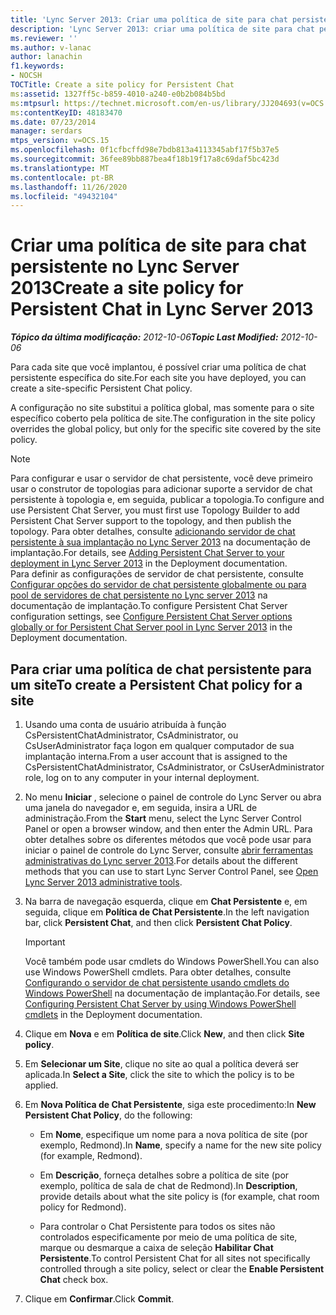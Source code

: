 ```yaml
---
title: 'Lync Server 2013: Criar uma política de site para chat persistente'
description: 'Lync Server 2013: criar uma política de site para chat persistente.'
ms.reviewer: ''
ms.author: v-lanac
author: lanachin
f1.keywords:
- NOCSH
TOCTitle: Create a site policy for Persistent Chat
ms:assetid: 1327ff5c-b859-4010-a240-e0b2b084b5bd
ms:mtpsurl: https://technet.microsoft.com/en-us/library/JJ204693(v=OCS.15)
ms:contentKeyID: 48183470
ms.date: 07/23/2014
manager: serdars
mtps_version: v=OCS.15
ms.openlocfilehash: 0f1cfbcffd98e7bdb813a4113345abf17f5b37e5
ms.sourcegitcommit: 36fee89bb887bea4f18b19f17a8c69daf5bc423d
ms.translationtype: MT
ms.contentlocale: pt-BR
ms.lasthandoff: 11/26/2020
ms.locfileid: "49432104"
---
```

# <a name="create-a-site-policy-for-persistent-chat-in-lync-server-2013"></a><span data-ttu-id="a0a33-103">Criar uma política de site para chat persistente no Lync Server 2013</span><span class="sxs-lookup"><span data-stu-id="a0a33-103">Create a site policy for Persistent Chat in Lync Server 2013</span></span>

<div data-xmlns="http://www.w3.org/1999/xhtml">

<div class="topic" data-xmlns="http://www.w3.org/1999/xhtml" data-msxsl="urn:schemas-microsoft-com:xslt" data-cs="https://msdn.microsoft.com/">

<div data-asp="https://msdn2.microsoft.com/asp">



</div>

<div id="mainSection">

<div id="mainBody"><span data-ttu-id="a0a33-104">

<span> </span></span><span class="sxs-lookup"><span data-stu-id="a0a33-104">

<span> </span></span></span>

<span data-ttu-id="a0a33-105">_**Tópico da última modificação:** 2012-10-06_</span><span class="sxs-lookup"><span data-stu-id="a0a33-105">_**Topic Last Modified:** 2012-10-06_</span></span>

<span data-ttu-id="a0a33-106">Para cada site que você implantou, é possível criar uma política de chat persistente específica do site.</span><span class="sxs-lookup"><span data-stu-id="a0a33-106">For each site you have deployed, you can create a site-specific Persistent Chat policy.</span></span>

<span data-ttu-id="a0a33-107">A configuração no site substitui a política global, mas somente para o site específico coberto pela política de site.</span><span class="sxs-lookup"><span data-stu-id="a0a33-107">The configuration in the site policy overrides the global policy, but only for the specific site covered by the site policy.</span></span>

<div>


> [!NOTE]  
> <span data-ttu-id="a0a33-108">Para configurar e usar o servidor de chat persistente, você deve primeiro usar o construtor de topologias para adicionar suporte a servidor de chat persistente à topologia e, em seguida, publicar a topologia.</span><span class="sxs-lookup"><span data-stu-id="a0a33-108">To configure and use Persistent Chat Server, you must first use Topology Builder to add Persistent Chat Server support to the topology, and then publish the topology.</span></span> <span data-ttu-id="a0a33-109">Para obter detalhes, consulte <A href="lync-server-2013-adding-persistent-chat-server-to-your-deployment.md">adicionando servidor de chat persistente à sua implantação no Lync Server 2013</A> na documentação de implantação.</span><span class="sxs-lookup"><span data-stu-id="a0a33-109">For details, see <A href="lync-server-2013-adding-persistent-chat-server-to-your-deployment.md">Adding Persistent Chat Server to your deployment in Lync Server 2013</A> in the Deployment documentation.</span></span><BR><span data-ttu-id="a0a33-110">Para definir as configurações de servidor de chat persistente, consulte <A href="lync-server-2013-configure-persistent-chat-server-options-globally-or-for-persistent-chat-server-pool.md">Configurar opções do servidor de chat persistente globalmente ou para pool de servidores de chat persistente no Lync server 2013</A> na documentação de implantação.</span><span class="sxs-lookup"><span data-stu-id="a0a33-110">To configure Persistent Chat Server configuration settings, see <A href="lync-server-2013-configure-persistent-chat-server-options-globally-or-for-persistent-chat-server-pool.md">Configure Persistent Chat Server options globally or for Persistent Chat Server pool in Lync Server 2013</A> in the Deployment documentation.</span></span>



</div>

<div>

## <a name="to-create-a-persistent-chat-policy-for-a-site"></a><span data-ttu-id="a0a33-111">Para criar uma política de chat persistente para um site</span><span class="sxs-lookup"><span data-stu-id="a0a33-111">To create a Persistent Chat policy for a site</span></span>

1.  <span data-ttu-id="a0a33-112">Usando uma conta de usuário atribuída à função CsPersistentChatAdministrator, CsAdministrator, ou CsUserAdministrator faça logon em qualquer computador de sua implantação interna.</span><span class="sxs-lookup"><span data-stu-id="a0a33-112">From a user account that is assigned to the CsPersistentChatAdministrator, CsAdministrator, or CsUserAdministrator role, log on to any computer in your internal deployment.</span></span>

2.  <span data-ttu-id="a0a33-113">No menu **Iniciar** , selecione o painel de controle do Lync Server ou abra uma janela do navegador e, em seguida, insira a URL de administração.</span><span class="sxs-lookup"><span data-stu-id="a0a33-113">From the **Start** menu, select the Lync Server Control Panel or open a browser window, and then enter the Admin URL.</span></span> <span data-ttu-id="a0a33-114">Para obter detalhes sobre os diferentes métodos que você pode usar para iniciar o painel de controle do Lync Server, consulte [abrir ferramentas administrativas do Lync server 2013](lync-server-2013-open-lync-server-administrative-tools.md).</span><span class="sxs-lookup"><span data-stu-id="a0a33-114">For details about the different methods that you can use to start Lync Server Control Panel, see [Open Lync Server 2013 administrative tools](lync-server-2013-open-lync-server-administrative-tools.md).</span></span>

3.  <span data-ttu-id="a0a33-115">Na barra de navegação esquerda, clique em **Chat Persistente** e, em seguida, clique em **Política de Chat Persistente**.</span><span class="sxs-lookup"><span data-stu-id="a0a33-115">In the left navigation bar, click **Persistent Chat**, and then click **Persistent Chat Policy**.</span></span>
    
    <div>
    

    > [!IMPORTANT]  
    > <span data-ttu-id="a0a33-116">Você também pode usar cmdlets do Windows PowerShell.</span><span class="sxs-lookup"><span data-stu-id="a0a33-116">You can also use Windows PowerShell cmdlets.</span></span> <span data-ttu-id="a0a33-117">Para obter detalhes, consulte <A href="configuring-persistent-chat-server-by-using-windows-powershell-cmdlets.md">Configurando o servidor de chat persistente usando cmdlets do Windows PowerShell</A> na documentação de implantação.</span><span class="sxs-lookup"><span data-stu-id="a0a33-117">For details, see <A href="configuring-persistent-chat-server-by-using-windows-powershell-cmdlets.md">Configuring Persistent Chat Server by using Windows PowerShell cmdlets</A> in the Deployment documentation.</span></span>

    
    </div>

4.  <span data-ttu-id="a0a33-118">Clique em **Nova** e em **Política de site**.</span><span class="sxs-lookup"><span data-stu-id="a0a33-118">Click **New**, and then click **Site policy**.</span></span>

5.  <span data-ttu-id="a0a33-119">Em **Selecionar um Site**, clique no site ao qual a política deverá ser aplicada.</span><span class="sxs-lookup"><span data-stu-id="a0a33-119">In **Select a Site**, click the site to which the policy is to be applied.</span></span>

6.  <span data-ttu-id="a0a33-120">Em **Nova Política de Chat Persistente**, siga este procedimento:</span><span class="sxs-lookup"><span data-stu-id="a0a33-120">In **New Persistent Chat Policy**, do the following:</span></span>
    
      - <span data-ttu-id="a0a33-121">Em **Nome**, especifique um nome para a nova política de site (por exemplo, Redmond).</span><span class="sxs-lookup"><span data-stu-id="a0a33-121">In **Name**, specify a name for the new site policy (for example, Redmond).</span></span>
    
      - <span data-ttu-id="a0a33-122">Em **Descrição**, forneça detalhes sobre a política de site (por exemplo, política de sala de chat de Redmond).</span><span class="sxs-lookup"><span data-stu-id="a0a33-122">In **Description**, provide details about what the site policy is (for example, chat room policy for Redmond).</span></span>
    
      - <span data-ttu-id="a0a33-123">Para controlar o Chat Persistente para todos os sites não controlados especificamente por meio de uma política de site, marque ou desmarque a caixa de seleção **Habilitar Chat Persistente**.</span><span class="sxs-lookup"><span data-stu-id="a0a33-123">To control Persistent Chat for all sites not specifically controlled through a site policy, select or clear the **Enable Persistent Chat** check box.</span></span>

7.  <span data-ttu-id="a0a33-124">Clique em **Confirmar**.</span><span class="sxs-lookup"><span data-stu-id="a0a33-124">Click **Commit**.</span></span>

<span data-ttu-id="a0a33-125"></div>

</div>

<span> </span>

</div>

</div>

</span><span class="sxs-lookup"><span data-stu-id="a0a33-125"></div>

</div>

<span> </span>

</div>

</div>

</span></span></div>

